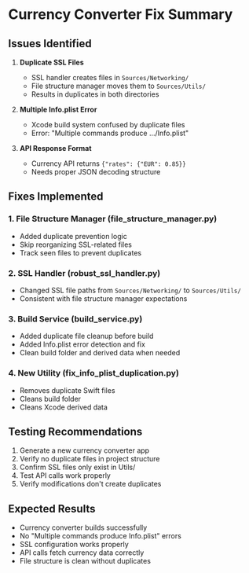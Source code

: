 # Currency Converter Fix Summary

## Issues Identified

1. **Duplicate SSL Files**
   - SSL handler creates files in `Sources/Networking/`
   - File structure manager moves them to `Sources/Utils/`
   - Results in duplicates in both directories

2. **Multiple Info.plist Error**
   - Xcode build system confused by duplicate files
   - Error: "Multiple commands produce .../Info.plist"

3. **API Response Format**
   - Currency API returns `{"rates": {"EUR": 0.85}}`
   - Needs proper JSON decoding structure

## Fixes Implemented

### 1. File Structure Manager (file_structure_manager.py)
- Added duplicate prevention logic
- Skip reorganizing SSL-related files
- Track seen files to prevent duplicates

### 2. SSL Handler (robust_ssl_handler.py)
- Changed SSL file paths from `Sources/Networking/` to `Sources/Utils/`
- Consistent with file structure manager expectations

### 3. Build Service (build_service.py)
- Added duplicate file cleanup before build
- Added Info.plist error detection and fix
- Clean build folder and derived data when needed

### 4. New Utility (fix_info_plist_duplication.py)
- Removes duplicate Swift files
- Cleans build folder
- Cleans Xcode derived data

## Testing Recommendations

1. Generate a new currency converter app
2. Verify no duplicate files in project structure
3. Confirm SSL files only exist in Utils/
4. Test API calls work properly
5. Verify modifications don't create duplicates

## Expected Results

- Currency converter builds successfully
- No "Multiple commands produce Info.plist" errors
- SSL configuration works properly
- API calls fetch currency data correctly
- File structure is clean without duplicates